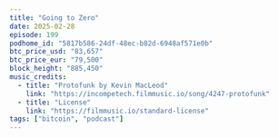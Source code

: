 ```yaml
---
title: "Going to Zero"
date: 2025-02-28
episode: 199
podhome_id: "5817b586-24df-48ec-b82d-6948af571e0b"
btc_price_usd: "83,657"
btc_price_eur: "79,500"
block_height: "885,450"
music_credits:
  - title: "Protofunk by Kevin MacLeod"
    link: "https://incompetech.filmmusic.io/song/4247-protofunk"
  - title: "License"
    link: "https://filmmusic.io/standard-license"
tags: ["bitcoin", "podcast"]
---
```

